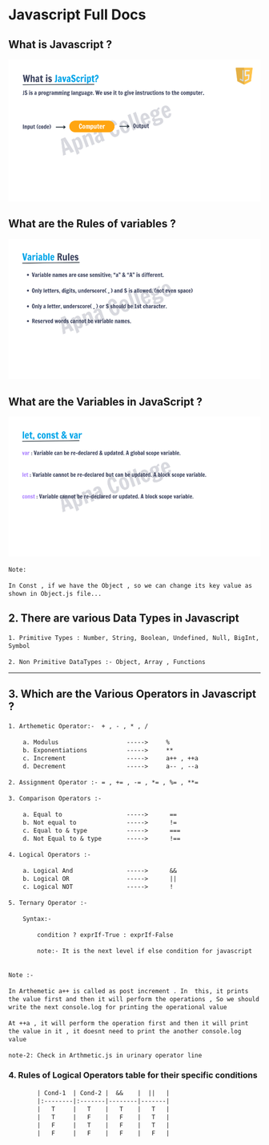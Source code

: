 # Javascript Full Docs

## What is Javascript ?

![alt text](Images/image.png)

## What are the Rules of variables ?

![alt text](Images/image-1.png)

## What are the Variables in JavaScript ?

![alt text](Images/image-2.png)
    
    Note:
    
    In Const , if we have the Object , so we can change its key value as shown in Object.js file...


## 2. There are various Data Types in Javascript 

    1. Primitive Types : Number, String, Boolean, Undefined, Null, BigInt, Symbol

    2. Non Primitive DataTypes :- Object, Array , Functions


____

## 3. Which are the Various Operators in Javascript ?

    1. Arthemetic Operator:-  + , - , * , /

        a. Modulus                   ----->     %
        b. Exponentiations           ----->     **
        c. Increment                 ----->     a++ , ++a
        d. Decrement                 ----->     a-- , --a

    2. Assignment Operator :- = , += , -= , *= , %= , **=
    
    3. Comparison Operators :- 
        
        a. Equal to                  ----->      ==
        b. Not equal to              ----->      !=
        c. Equal to & type           ----->      ===
        d. Not Equal to & type       ----->      !==

    4. Logical Operators :- 

        a. Logical And               ----->      &&
        b. Logical OR                ----->      ||
        c. Logical NOT               ----->      !

    5. Ternary Operator :- 
        
        Syntax:- 

            condition ? exprIf-True : exprIf-False

            note:- It is the next level if else condition for javascript


    Note :- 

    In Arthemetic a++ is called as post increment . In  this, it prints the value first and then it will perform the operations , So we should write the next console.log for printing the operational value 

    At ++a , it will perform the operation first and then it will print the value in it , it doesnt need to print the another console.log value

    note-2: Check in Arthmetic.js in urinary operator line 


### 4. Rules of Logical Operators table for their specific conditions


            | Cond-1  | Cond-2 |  &&    |  ||   |  
            |:--------|:-------|--------|-------|
            |   T     |   T    |   T    |   T   |
            |   T     |   F    |   F    |   T   |
            |   F     |   T    |   F    |   T   |
            |   F     |   F    |   F    |   F   |

